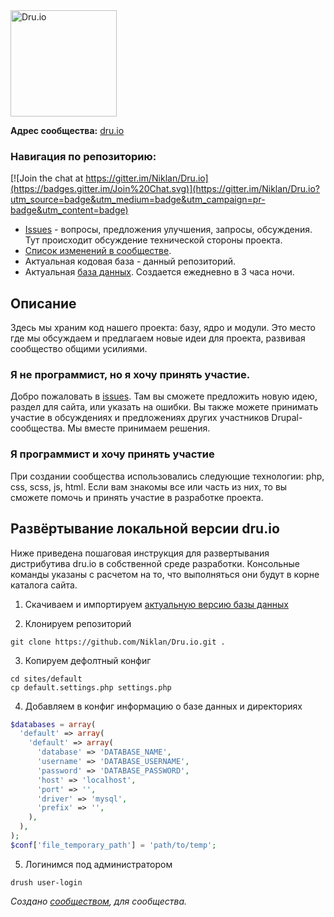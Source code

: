 <a href="http://dru.io" title="Русскоязычное сообщество Drupal" alt="Русскоязычное сообщество Drupal">
<img src="http://dru.io/sites/all/themes/druiot/logo.png" alt="Dru.io" width="170" />
</a>

**Адрес сообщества:** <a href="http://dru.io" title="Русскоязычное сообщество Drupal">dru.io</a>

### Навигация по репозиторию:

[![Join the chat at https://gitter.im/Niklan/Dru.io](https://badges.gitter.im/Join%20Chat.svg)](https://gitter.im/Niklan/Dru.io?utm_source=badge&utm_medium=badge&utm_campaign=pr-badge&utm_content=badge)
- [Issues](https://github.com/Niklan/Dru.io/issues) - вопросы, предложения улучшения, запросы, обсуждения. Тут происходит обсуждение технической стороны проекта.
- [Список изменений в сообществе](https://github.com/Niklan/Dru.io/wiki/%D0%A1%D0%BF%D0%B8%D1%81%D0%BE%D0%BA-%D0%BE%D0%B1%D0%BD%D0%BE%D0%B2%D0%BB%D0%B5%D0%BD%D0%B8%D0%B9-2015).
- Актуальная кодовая база - данный репозиторий.
- Актуальная [база данных](http://dru.io/sites/default/files/database.sql.gz). Создается ежедневно в 3 часа ночи. 

## Описание

Здесь мы храним код нашего проекта: базу, ядро и модули.
Это место где мы обсуждаем и предлагаем новые идеи для проекта, развивая сообщество общими усилиями.

### Я не программист, но я хочу принять участие.

Добро пожаловать в [issues](https://github.com/Niklan/Dru.io/issues). Там вы сможете предложить новую идею, раздел для сайта, или указать на ошибки. Вы также можете принимать участие в обсуждениях и предложениях других участников Drupal-сообщества. Мы вместе принимаем решения.

### Я программист и хочу принять участие

При создании сообщества использовались следующие технологии: php, css, scss, js, html. Если вам знакомы все или часть из них, то вы сможете помочь и принять участие в разработке проекта. 


## Развёртывание локальной версии dru.io

Ниже приведена пошаговая инструкция для развертывания дистрибутива dru.io в собственной среде разработки. Консольные команды указаны с расчетом на то, что выполняться они будут в корне каталога сайта.

1. Скачиваем и импортируем [актуальную версию базы данных](http://dru.io/sites/default/files/database.sql.gz)

2. Клонируем репозиторий

~~~
git clone https://github.com/Niklan/Dru.io.git .
~~~

3. Копируем дефолтный конфиг

~~~
cd sites/default
cp default.settings.php settings.php
~~~

4. Добавляем в конфиг информацию о базе данных и директориях

~~~php
$databases = array(
  'default' => array(
    'default' => array(
      'database' => 'DATABASE_NAME',
      'username' => 'DATABASE_USERNAME',
      'password' => 'DATABASE_PASSWORD',
      'host' => 'localhost',
      'port' => '',
      'driver' => 'mysql',
      'prefix' => '',
    ),
  ),
);
$conf['file_temporary_path'] = 'path/to/temp';
~~~

5. Логинимся под администратором

~~~
drush user-login
~~~


*Создано [сообществом](https://github.com/Niklan/Dru.io/graphs/contributors), для сообщества.*
